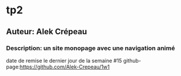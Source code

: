 # tp2

## Auteur: Alek Crépeau

### Description: un site monopage avec une navigation animé

date de remise le dernier jour de la semaine #15
github-page:https://github.com/Alek-Crepeau/1w1
